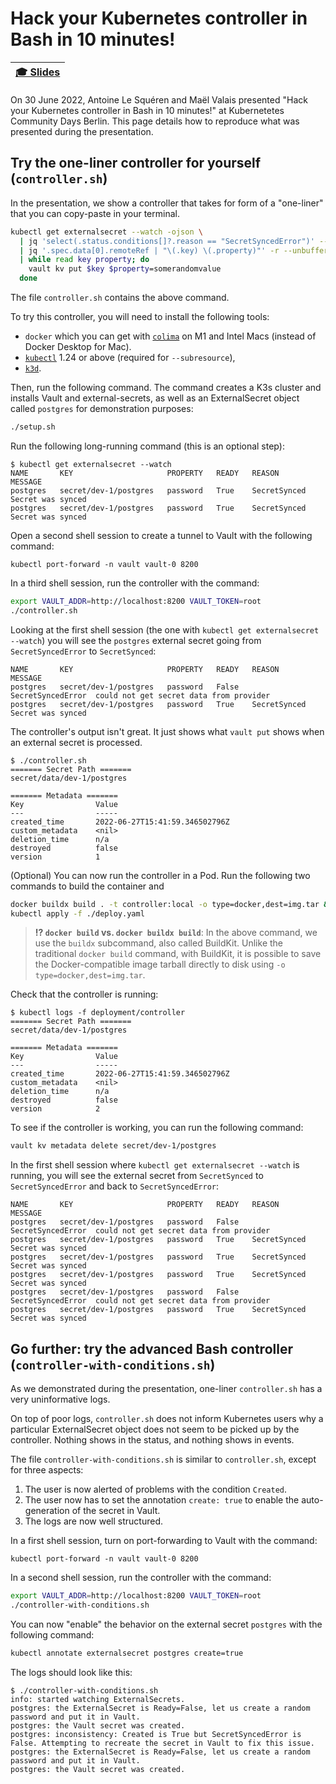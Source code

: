# Hack your Kubernetes controller in Bash in 10 minutes!

| [🎓️ Slides][slides] |
| ----------------------------- |

[slides]: https://slides.com/maelvls/hack-your-kubernetes-controller-in-10-minutes "Slides of the presentation 'Hack your Kubernetes controller in Bash in 10 minutes!'"

On 30 June 2022, Antoine Le Squéren and Maël Valais presented "Hack your
Kubernetes controller in Bash in 10 minutes!" at Kubernetetes Community
Days Berlin. This page details how to reproduce what was presented during
the presentation.

## Try the one-liner controller for yourself (`controller.sh`)

In the presentation, we show a controller that takes for form of a
"one-liner" that you can copy-paste in your terminal.

```sh
kubectl get externalsecret --watch -ojson \
  | jq 'select(.status.conditions[]?.reason == "SecretSyncedError")' --unbuffered \
  | jq '.spec.data[0].remoteRef | "\(.key) \(.property)"' -r --unbuffered \
  | while read key property; do
    vault kv put $key $property=somerandomvalue
  done
```

The file `controller.sh` contains the above command.

To try this controller, you will need to install the following tools:

- `docker` which you can get with [`colima`](https://github.com/abiosoft/colima)
  on M1 and Intel Macs (instead of Docker Desktop for Mac).
- [`kubectl`](https://kubernetes.io/docs/tasks/tools/install-kubectl/) 1.24 or above (required for `--subresource`),
- [`k3d`](https://k3d.io/v5.4.3/#installation).

Then, run the following command. The command creates a K3s cluster
and installs Vault and external-secrets, as well as an ExternalSecret
object called `postgres` for demonstration purposes:

```sh
./setup.sh
```

Run the following long-running command (this is an optional step):

```console
$ kubectl get externalsecret --watch
NAME       KEY                     PROPERTY   READY   REASON         MESSAGE
postgres   secret/dev-1/postgres   password   True    SecretSynced   Secret was synced
postgres   secret/dev-1/postgres   password   True    SecretSynced   Secret was synced
```

Open a second shell session to create a tunnel to Vault with
the following command:

```console
kubectl port-forward -n vault vault-0 8200
```

In a third shell session, run the controller with the command:

```sh
export VAULT_ADDR=http://localhost:8200 VAULT_TOKEN=root
./controller.sh
```

Looking at the first shell session (the one with `kubectl get externalsecret --watch`)
you will see the `postgres` external secret going from `SecretSyncedError` to
`SecretSynced`:

```text
NAME       KEY                     PROPERTY   READY   REASON             MESSAGE
postgres   secret/dev-1/postgres   password   False   SecretSyncedError  could not get secret data from provider
postgres   secret/dev-1/postgres   password   True    SecretSynced       Secret was synced
```

The controller's output isn't great. It just shows what `vault put` shows
when an external secret is processed.

```console
$ ./controller.sh
======= Secret Path =======
secret/data/dev-1/postgres

======= Metadata =======
Key                Value
---                -----
created_time       2022-06-27T15:41:59.346502796Z
custom_metadata    <nil>
deletion_time      n/a
destroyed          false
version            1
```

(Optional) You can now run the controller in a Pod. Run the following
two commands to build the container and

```sh
docker buildx build . -t controller:local -o type=docker,dest=img.tar && k3d images import img.tar
kubectl apply -f ./deploy.yaml
```

> **⁉️ `docker build` vs. `docker buildx build`**: In the above command, we use the
> `buildx` subcommand, also called BuildKit. Unlike the traditional `docker build`
> command, with BuildKit, it is possible to save the Docker-compatible image tarball
> directly to disk using `-o type=docker,dest=img.tar`.

Check that the controller is running:

```console
$ kubectl logs -f deployment/controller
======= Secret Path =======
secret/data/dev-1/postgres

======= Metadata =======
Key                Value
---                -----
created_time       2022-06-27T15:41:59.346502796Z
custom_metadata    <nil>
deletion_time      n/a
destroyed          false
version            2
```

To see if the controller is working, you can run the following command:

```sh
vault kv metadata delete secret/dev-1/postgres
```

In the first shell session where `kubectl get externalsecret --watch` is running,
you will see the external secret from `SecretSynced` to `SecretSyncedError`
and back to `SecretSyncedError`:

```text
NAME       KEY                     PROPERTY   READY   REASON             MESSAGE
postgres   secret/dev-1/postgres   password   False   SecretSyncedError  could not get secret data from provider
postgres   secret/dev-1/postgres   password   True    SecretSynced       Secret was synced
postgres   secret/dev-1/postgres   password   True    SecretSynced       Secret was synced
postgres   secret/dev-1/postgres   password   True    SecretSynced       Secret was synced
postgres   secret/dev-1/postgres   password   False   SecretSyncedError  could not get secret data from provider
postgres   secret/dev-1/postgres   password   True    SecretSynced       Secret was synced
```

## Go further: try the advanced Bash controller (`controller-with-conditions.sh`)

As we demonstrated during the presentation, one-liner `controller.sh` has a
very uninformative logs.

On top of poor logs, `controller.sh` does not inform Kubernetes users why a
particular ExternalSecret object does not seem to be picked up by the
controller. Nothing shows in the status, and nothing shows in events.

The file `controller-with-conditions.sh` is similar to `controller.sh`, except
for three aspects:

1. The user is now alerted of problems with the condition `Created`.
2. The user now has to set the annotation `create: true` to enable the
   auto-generation of the secret in Vault.
3. The logs are now well structured.

In a first shell session, turn on port-forwarding to Vault with the command:

```console
kubectl port-forward -n vault vault-0 8200
```

In a second shell session, run the controller with the command:

```sh
export VAULT_ADDR=http://localhost:8200 VAULT_TOKEN=root
./controller-with-conditions.sh
```

You can now "enable" the behavior on the external secret `postgres` with the
following command:

```sh
kubectl annotate externalsecret postgres create=true
```

The logs should look like this:

```console
$ ./controller-with-conditions.sh
info: started watching ExternalSecrets.
postgres: the ExternalSecret is Ready=False, let us create a random password and put it in Vault.
postgres: the Vault secret was created.
postgres: inconsistency: Created is True but SecretSyncedError is False. Attempting to recreate the secret in Vault to fix this issue.
postgres: the ExternalSecret is Ready=False, let us create a random password and put it in Vault.
postgres: the Vault secret was created.
```
